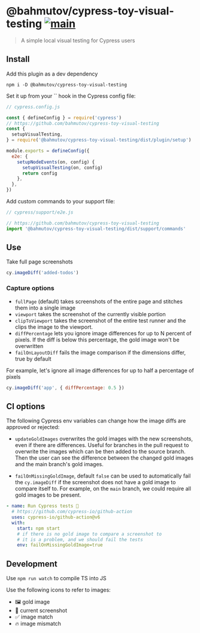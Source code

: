# @bahmutov/cypress-toy-visual-testing [![main](https://github.com/bahmutov/cypress-toy-visual-testing/actions/workflows/main.yml/badge.svg?branch=main)](https://github.com/bahmutov/cypress-toy-visual-testing/actions/workflows/main.yml)

> A simple local visual testing for Cypress users

## Install

Add this plugin as a dev dependency

```shell
npm i -D @bahmutov/cypress-toy-visual-testing
```

Set it up from your `` hook in the Cypress config file:

```js
// cypress.config.js

const { defineConfig } = require('cypress')
// https://github.com/bahmutov/cypress-toy-visual-testing
const {
  setupVisualTesting,
} = require('@bahmutov/cypress-toy-visual-testing/dist/plugin/setup')

module.exports = defineConfig({
  e2e: {
    setupNodeEvents(on, config) {
      setupVisualTesting(on, config)
      return config
    },
  },
})
```

Add custom commands to your support file:

```js
// cypress/support/e2e.js

// https://github.com/bahmutov/cypress-toy-visual-testing
import '@bahmutov/cypress-toy-visual-testing/dist/support/commands'
```

## Use

Take full page screenshots

```js
cy.imageDiff('added-todos')
```

### Capture options

- `fullPage` (default) takes screenshots of the entire page and stitches them into a single image
- `viewport` takes the screenshot of the currently visible portion
- `clipToViewport` takes the screenshot of the entire test runner and the clips the image to the viewport.
- `diffPercentage` lets you ignore image differences for up to N percent of pixels. If the diff is below this percentage, the gold image won't be overwritten
- `failOnLayoutDiff` fails the image comparison if the dimensions differ, true by default

For example, let's ignore all image differences for up to half a percentage of pixels

```js
cy.imageDiff('app', { diffPercentage: 0.5 })
```

## CI options

The following Cypress env variables can change how the image diffs are approved or rejected:

- `updateGoldImages` overwrites the gold images with the new screenshots, even if there are differences. Useful for branches in the pull request to overwrite the images which can be then added to the source branch. Then the user can see the difference between the changed gold images and the main branch's gold images.

- `failOnMissingGoldImage`, default `false` can be used to automatically fail the `cy.imageDiff` if the screenshot does not have a gold image to compare itself to. For example, on the `main` branch, we could require all gold images to be present.

```yml
- name: Run Cypress tests 🧪
  # https://github.com/cypress-io/github-action
  uses: cypress-io/github-action@v6
  with:
    start: npm start
    # if there is no gold image to compare a screenshot to
    # it is a problem, and we should fail the tests
    env: failOnMissingGoldImage=true
```

## Development

Use `npm run watch` to compile TS into JS

Use the following icons to refer to images:

- 🖼️ gold image
- 📸 current screenshot
- ✅ image match
- 🔥 image mismatch
